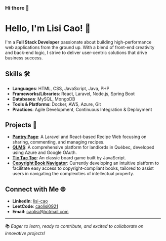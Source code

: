 ### Hi there 👋

# Hello, I'm Lisi Cao! 👋

I'm a **Full Stack Developer** passionate about building high-performance web applications from the ground up. With a blend of front-end creativity and back-end logic, I strive to deliver user-centric solutions that drive business success.

## Skills 🛠️
- **Languages**: HTML, CSS, JavaScript, Java, PHP
- **Frameworks/Libraries**: React, Laravel, Node.js, Spring Boot
- **Databases**: MySQL, MongoDB
- **Tools & Platforms**: Docker, AWS, Azure, Git
- **Practices**: Agile Development, Continuous Integration & Deployment

## Projects 💼
- [**Pantry Page**](https://github.com/lisiCAO/PantryPage): A Laravel and React-based Recipe Web focusing on sharing, commenting, and managing recipes.
- [**QLMS**](https://github.com/lisiCAO/QLMS): A comprehensive platform for landlords in Québec, developed using Azure and Google OAuth.
- [**Tic Tac Toe**](https://lisicao.github.io/Tic-Tac-Toe/): An classic board game built by JavaScript.
- [**Copyright Book Navigator**]((https://github.com/lisiCAO/Copyright-Book-Navigator)): Currently developing an intuitive platform to facilitate easy access to copyright-compliant books, tailored to assist users in navigating the complexities of intellectual property.

## Connect with Me 🌐
- **LinkedIn**: [lisi-cao](http://linkedin.com/in/lisi-cao)
- **LeetCode**: [caolisi0921](https://leetcode.com/caolisi0921/)
- **Email**: [caolisi@hotmail.com](mailto:caolisi@hotmail.com)

---

📚 *Eager to learn, ready to contribute, and excited to collaborate on innovative projects!*

